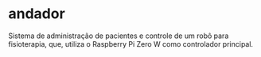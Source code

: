 # andador
Sistema de administração de pacientes e controle de um robô para fisioterapia, que, utiliza o Raspberry Pi Zero W como controlador principal.
